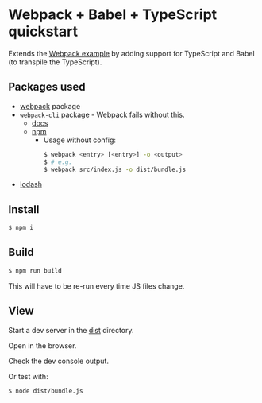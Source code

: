 # Webpack + Babel + TypeScript quickstart

Extends the [Webpack example](../webpack/) by adding support for TypeScript and Babel (to transpile the TypeScript).


## Packages used

- [webpack](http://webpack.github.io/) package
- `webpack-cli` package - Webpack fails without this.
    - [docs](https://webpack.js.org/api/cli/)
    - [npm](https://www.npmjs.com/package/webpack-cli)
        - Usage without config:
            ```sh
            $ webpack <entry> [<entry>] -o <output>
            $ # e.g.
            $ webpack src/index.js -o dist/bundle.js
            ```
- [lodash](https://www.npmjs.com/package/lodash)


## Install

```sh
$ npm i
```


## Build

```sh
$ npm run build
```

This will have to be re-run every time JS files change.


## View

Start a dev server in the [dist](dist/) directory.

Open in the browser.

Check the dev console output.

Or test with:

```sh
$ node dist/bundle.js
```
